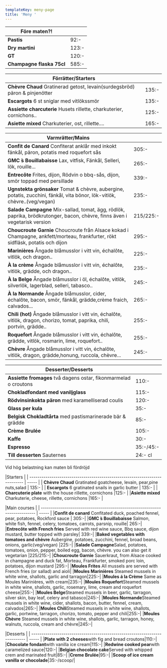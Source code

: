 ```yaml
---
templateKey: meny-page
title: 'Meny '
---
```

| Före maten?!              |       |
| ------------------------- | ----- |
| **Pastis**                | 92:-  |
| **Dry martini**           | 123:- |
| **GT**                    | 120:- |
| **Champagne flaska 75cl** | 585:- |

| Förrätter/Starters                                                          |       |
| --------------------------------------------------------------------------- | ----- |
| **Chèvre Chaud** Gratinerad getost, levain(surdegsbröd) päron & pinjenötter | 135:- |
| **Escargots** 6 st sniglar med vitlökssmör                                  | 135:- |
| **Assiette charcuterie** Husets rillette, charkuterier, cornichons..        |125:- |
|**Asiette mixed** Charkuterier, ost, rillette.... |165:- |

| Varmrätter/Mains                                                                                       |       |
| ------------------------------------------------------------------------------------------------------ | ----- |
|**Confit de Canard** Confiterat anklår med inkokt fänkål, päron, potatis med roquefort sås| 305:-|
|**GMC ́s Bouillabaisse** Lax, vitfisk, Fänkål, Selleri, lök, rouille...| 265:-| 
|**Entrecôte** Frites, dijon, Rödvin o bbq-sås, dijon, smör toppad med persillade | 339:-|
|**Ugnstekta grönsaker** Tomat & chèvre, aubergine, potatis, zucchini, fänkål, vita bönor, lök-vitlök, chèvre..(veg/vegan) |235:-|
|**Salade Campagne** Mix-sallad, tomat, ägg, rödlök, paprika, brödkrutonger, bacon, chèvre, finns även i vegetarisk version|215/225:-| 
|**Choucroute Garnie** Choucroute från Alsace kokad i Champagne, ankfett/morteau, frankfurter, rökt sidfläsk, potatis och dijon|295:-|
| **Marinières** Ångade blåmusslor i vitt vin, échalôte, vitlök, och dragon..                                               | 225:- |
| **À la crème**  Ångade blåmusslor i vitt vin, échalôte, vitlök, grädde, och dragon..                                      | 235:- |
| **À la Belge** Ångade blåmusslor i öl, échalôte, vitlök, silverlök, lagerblad, selleri, tabasco..                         | 245:- |
| **À la Normande** Ångade blåmusslor, cider, échalôte, bacon, smör, fänkål, grädde,crème fraich, calvados...|265:- |
|**Chili (hot)** Ångade blåmusslor i vitt vin, échalôte, vitlök, dragon, chorizo, tomat, paprika, chili, portvin, grädde.. | 255:- |
| **Roquefort** Ångade blåmusslor i vitt vin, échalôte, grädde, vitlök, rosmarin, lime, roquefort..                         | 255:- |
| **Chèvre** Ångade blåmusslor i vitt vin, échalôte, vitlök, dragon, grädde,honung, ruccola, chèvre...                               | 245:- |


| Desserter/Desserts                                              |         |
| --------------------------------------------------------------- | ------- |
| **Assiette fromages** två dagens ostar, fikonmarmelad o croutons |110:-    |
| **Chokladfondant med vaniljglass**                              | 115:-   |
|**Rödvinsinkokta päron** med karamelliserad coulis  |120:-|
| **Glass per kula**                                     | 35:-    |
| **Belgisk Chokladtårta** med pastismarinerade bär & grädde  | 85:-    |
|**Crème Brulée** |105:-
| **Kaffe** |30:-|                                                             
| **Espresso** |35:-/45:-|                                                    
| **Till desserten** Sauternes                                    | 24:- cl |

Vid hög belastning kan maten bli fördröjd
                                                          

|Starters      |
| --------------------------------------------------------------------------- | ----- |
| **Chèvre Chaud** Gratinated goatcheese, levain, pear,pine nuts,salad | 135:- |
| **Escargots** 6 gratinated snails in garlic butter                                  | 135:- |
| **Charcuterie plate** with the house rillette, cornichons        |125:- |
|**Asiette mixed** Charkuterie, cheese, rillette, cornichons |165:- |
                                                          
|Main courses       |
| --------------------------------------------------------------------------- | ----- |
|**Confit de canard** Confitated duck, poached fennel, pear, potatoes,  Rockford sauce | 305:-|
|**GMC ́s Bouillabaisse** Salmon, white fish, fennel, celery, tomatoes, carrots, parsnip, rouille| 265:-| 
|**Entrecôte with French fries** Served with red wine sauce, Bbq sauce, dijon mustard, butter topped with parsley| 339:-|
|**Baked vegetables with tomatoes and chèvre** Aubergine, potatoes, zucchini, fennel, broad beans, onions, garlic(veg/vegan) |225:-|
|**Salade Campagne**Salad, potatoes, tomatoes, onion, pepper, boiled egg, bacon, chèvre. you can also get it vegetarian |225/215:-| 
|**Choucroute Garnie** Sauerkraut, from Alsace cooked in champagne and duck fat, Morteau, Frankfurter, smoked porc loin, potatoes, dijon mustard |295:-|
|**Moules Frites** All mussels are served with French fries (or sallad) and aioli|
|**Moules Marinières** Steamed mussels in white wine, shallots, garlic and tarragon|225:-|
|**Moules á la Crème**						 Same as Moules Marinières, with cream|235:-|
|**Moules Roquefort**Steamed mussels in white wine, shallots, garlic, rosemary, lime, cream and roquefort cheese|255:-|
|**Moules Belge**Steamed mussels in beer, garlic, tarragon, silver skin, bay leaf, celery and tabasco|245:-|
|**Moules Normande**Steamed mussels in white wine, cider, shallots, bacon, butter, fennel, cream, calvados|265:-|
|**Moules Chili**Steamed mussels in white wine, shallots, garlic, portwine, tarragon, chorizo, tomato, pepper and chili|255:-|
|**Moules Chèvre** Steamed mussels in white wine, shallots, garlic, tarragon, honey, walnuts, ruccola, cream and chèvre|245:-|



|Desserts      |
| --------------------------------------------------------------------------- | ----- | 
|**Plate with 2 cheeses**with fig and bread croutons|110:-|
|**Chocolate fondant**with vanilla ice cream|115:-|
|**Redwine cooked pear**with caramelized sauce|120:-|
|**Belgian chocolate cake**Served with whipped crem and marinated fruit|85:-|
|**Creme Brulée**|95:-|
|**Scoop of ice cream vanilla or chocolade**|35:-/scoop/|



 

